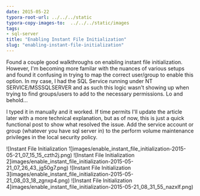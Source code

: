 ```yaml
---
date: 2015-05-22
typora-root-url: ../../../static
typora-copy-images-to:  ../../../static/images
tags:
- sql-server
title: "Enabling Instant File Initialization"
slug: "enabling-instant-file-initialization"
---
```


Found a couple good walkthroughs on enabling instant file initialization. However, I'm becoming more familar with the nuances of various setups and found it confusing in trying to map the correct user/group to enable this option. In my case, I had the SQL Service running under NT SERVICE/MSSSQLSERVER and as such this logic wasn't showing up when trying to find groups/users to add to the necessary permissions. Lo and behold...

I typed it in manually and it worked. If time permits I'll update the article later with a more technical explanation, but as of now, this is just a quick functional post to show what resolved the issue. Add the service account or group (whatever you have sql server in) to the perform volume maintenance privileges in the local security policy.

![Instant File Initialization 1]images/enable_instant_file_initialization-2015-05-21_07_15_15_czth2j.png)
![Instant File Initialization 2]images/enable_instant_file_initialization-2015-05-21_07_26_43_jg50g7.png)
![Instant File Initialization 3]images/enable_instant_file_initialization-2015-05-21_08_03_18_zgnxp4.png)
![Instant File Initialization 4]images/enable_instant_file_initialization-2015-05-21_08_31_55_nazxlf.png)
